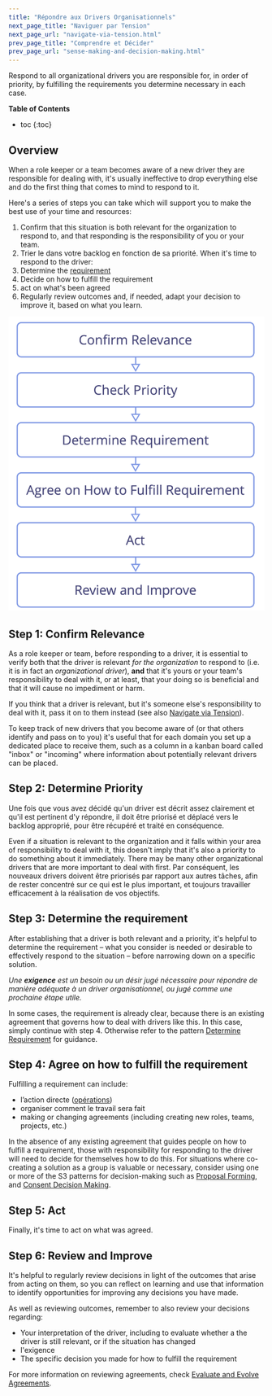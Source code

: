 ```yaml
---
title: "Répondre aux Drivers Organisationnels"
next_page_title: "Naviguer par Tension"
next_page_url: "navigate-via-tension.html"
prev_page_title: "Comprendre et Décider"
prev_page_url: "sense-making-and-decision-making.html"
---
```



<div class="card summary"><div class="card-body">Respond to all organizational drivers you are responsible for, in order of priority, by fulfilling the requirements you determine necessary in each case.
</div></div>


**Table of Contents**

* toc
{:toc}


## Overview

When a role keeper or a team becomes aware of a new driver they are responsible for dealing with, it's usually ineffective to drop everything else and do the first thing that comes to mind to respond to it.

Here's a series of steps you can take which will support you to make the best use of your time and resources:


1. Confirm that this situation is both relevant for the organization to respond to, and that responding is the responsibility of you or your team.
2. Trier le dans votre backlog en fonction de sa priorité. When it's time to respond to the driver:
3. Determine the <a href="glossary.html#entry-requirement" class="glossary-tooltip" data-toggle="tooltip" title="Exigence: Un besoin ou un désir jugé nécessaire pour répondre de manière adéquate à un driver organisationnel, ou jugé comme une prochaine étape utile.">requirement</a>
4. Decide on how to fulfill the requirement
5. act on what's been agreed
6. Regularly review outcomes and, if needed, adapt your decision to improve it, based on what you learn.


![Respond to Organziational Drivers](img/process/respond-to-org-drivers.png)


## Step 1: Confirm Relevance

As a role keeper or team, before responding to a driver, it is essential to verify both that the driver is relevant _for the organization_ to respond to (i.e. it is in fact an _organizational driver_), **and** that it's yours or your team's responsibility to deal with it, or at least, that your doing so is beneficial and that it will cause no impediment or harm.

If you think that a driver is relevant, but it's someone else's responsibility to deal with it, pass it on to them instead (see also [Navigate via Tension](navigate-via-tension.html)).

To keep track of new drivers that you become aware of (or that others identify and pass on to you) it's useful that for each domain you set up a dedicated place to receive them, such as a column in a kanban board called "inbox" or "incoming" where information about potentially relevant drivers can be placed.


## Step 2: Determine Priority

Une fois que vous avez décidé qu'un driver est décrit assez clairement et qu'il est pertinent d'y répondre, il doit être priorisé et déplacé vers le backlog approprié, pour être récupéré et traité en conséquence.

Even if a situation is relevant to the organization and it falls within your area of responsibility to deal with it, this doesn't imply that it's also a priority to do something about it immediately. There may be many other organizational drivers that are more important to deal with first. Par conséquent, les nouveaux drivers doivent être priorisés par rapport aux autres tâches, afin de rester concentré sur ce qui est le plus important, et toujours travailler efficacement à la réalisation de vos objectifs.


## Step 3: Determine the requirement

After establishing that a driver is both relevant and a priority, it's helpful to determine the requirement – what you consider is needed or desirable to effectively respond to the situation – before narrowing down on a specific solution.

_Une **exigence** est un besoin ou un désir jugé nécessaire pour répondre de manière adéquate à un driver organisationnel, ou jugé comme une prochaine étape utile._

In some cases, the requirement is already clear, because there is an existing agreement that governs how to deal with drivers like this. In this case, simply continue with step 4. Otherwise refer to the pattern [Determine Requirement](determine-requirements.html) for guidance.


## Step 4: Agree on how to fulfill the requirement

Fulfilling a requirement can include:

-   l’action directe (<a href="glossary.html#entry-operations" class="glossary-tooltip" data-toggle="tooltip" title="Opérations: Faire le travail et organiser les activités du quotidien selon les contraintes définies par la gouvernance.">opérations</a>)
-   organiser comment le travail sera fait
-   making or changing agreements (including creating new roles, teams, projects, etc.)

In the absence of any existing agreement that guides people on how to fulfill a requirement, those with responsibility for responding to the driver will need to decide for themselves how to do this. For situations where co-creating a solution as a group is valuable or necessary, consider using one or more of the S3 patterns for decision-making such as [Proposal Forming](proposal-forming.html), and [Consent Decision Making](consent-decision-making.html).


## Step 5: Act

Finally, it's time to act on what was agreed.


## Step 6: Review and Improve

It's helpful to regularly review decisions in light of the outcomes that arise from acting on them, so you can reflect on learning and use that information to identify opportunities for improving any decisions you have made.

As well as reviewing outcomes, remember to also review your decisions regarding:


-   Your interpretation of the driver, including to evaluate whether a the driver is still relevant, or if the situation has changed
-   l'exigence
-   The specific decision you made for how to fulfill the requirement

For more information on reviewing agreements, check [Evaluate and Evolve Agreements](evaluate-and-evolve-agreements.html).

